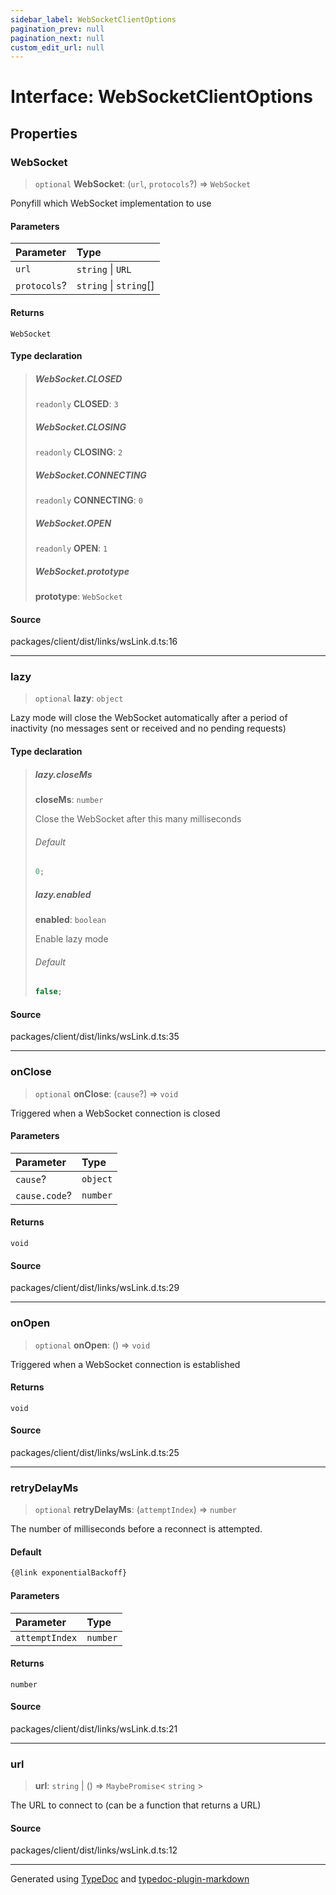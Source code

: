```yaml
---
sidebar_label: WebSocketClientOptions
pagination_prev: null
pagination_next: null
custom_edit_url: null
---
```


# Interface: WebSocketClientOptions

## Properties

### WebSocket

> `optional` **WebSocket**: (`url`, `protocols`?) => `WebSocket`

Ponyfill which WebSocket implementation to use

#### Parameters

| Parameter    | Type                   |
| :----------- | :--------------------- |
| `url`        | `string` \| `URL`      |
| `protocols`? | `string` \| `string`[] |

#### Returns

`WebSocket`

#### Type declaration

> ##### WebSocket.CLOSED
>
> `readonly` **CLOSED**: `3`
>
> ##### WebSocket.CLOSING
>
> `readonly` **CLOSING**: `2`
>
> ##### WebSocket.CONNECTING
>
> `readonly` **CONNECTING**: `0`
>
> ##### WebSocket.OPEN
>
> `readonly` **OPEN**: `1`
>
> ##### WebSocket.prototype
>
> **prototype**: `WebSocket`

#### Source

packages/client/dist/links/wsLink.d.ts:16

---

### lazy

> `optional` **lazy**: `object`

Lazy mode will close the WebSocket automatically after a period of inactivity (no messages sent or received and no pending requests)

#### Type declaration

> ##### lazy.closeMs
>
> **closeMs**: `number`
>
> Close the WebSocket after this many milliseconds
>
> ###### Default
>
> ```ts
> 0;
> ```
>
> ##### lazy.enabled
>
> **enabled**: `boolean`
>
> Enable lazy mode
>
> ###### Default
>
> ```ts
> false;
> ```

#### Source

packages/client/dist/links/wsLink.d.ts:35

---

### onClose

> `optional` **onClose**: (`cause`?) => `void`

Triggered when a WebSocket connection is closed

#### Parameters

| Parameter     | Type     |
| :------------ | :------- |
| `cause`?      | `object` |
| `cause.code`? | `number` |

#### Returns

`void`

#### Source

packages/client/dist/links/wsLink.d.ts:29

---

### onOpen

> `optional` **onOpen**: () => `void`

Triggered when a WebSocket connection is established

#### Returns

`void`

#### Source

packages/client/dist/links/wsLink.d.ts:25

---

### retryDelayMs

> `optional` **retryDelayMs**: (`attemptIndex`) => `number`

The number of milliseconds before a reconnect is attempted.

#### Default

```ts
{@link exponentialBackoff}
```

#### Parameters

| Parameter      | Type     |
| :------------- | :------- |
| `attemptIndex` | `number` |

#### Returns

`number`

#### Source

packages/client/dist/links/wsLink.d.ts:21

---

### url

> **url**: `string` \| () => `MaybePromise`< `string` \>

The URL to connect to (can be a function that returns a URL)

#### Source

packages/client/dist/links/wsLink.d.ts:12

---

Generated using [TypeDoc](https://typedoc.org/) and [typedoc-plugin-markdown](https://www.npmjs.com/package/typedoc-plugin-markdown)
